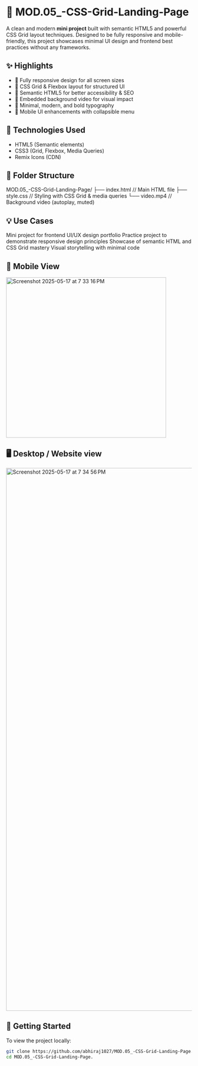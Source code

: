 # 💎 MOD.05_-CSS-Grid-Landing-Page

A clean and modern **mini project** built with semantic HTML5 and powerful CSS Grid layout techniques. Designed to be fully responsive and mobile-friendly, this project showcases minimal UI design and frontend best practices without any frameworks.

## ✨ Highlights

- 📱 Fully responsive design for all screen sizes  
- 🧱 CSS Grid & Flexbox layout for structured UI  
- 🧭 Semantic HTML5 for better accessibility & SEO  
- 🎥 Embedded background video for visual impact  
- 🎨 Minimal, modern, and bold typography  
- 🌙 Mobile UI enhancements with collapsible menu  

## 🔧 Technologies Used

- HTML5 (Semantic elements)  
- CSS3 (Grid, Flexbox, Media Queries)  
- Remix Icons (CDN)

## 📁 Folder Structure

MOD.05_-CSS-Grid-Landing-Page/
├── index.html // Main HTML file
├── style.css // Styling with CSS Grid & media queries
└── video.mp4 // Background video (autoplay, muted)

## 💡 Use Cases

Mini project for frontend UI/UX design portfolio
Practice project to demonstrate responsive design principles
Showcase of semantic HTML and CSS Grid mastery
Visual storytelling with minimal code

## 📱 Mobile View

<img width="434" alt="Screenshot 2025-05-17 at 7 33 16 PM" src="https://github.com/user-attachments/assets/643aff15-6179-43f0-9e46-93d7067f963b" />

## 🖥️ Desktop / Website view

<img width="1469" alt="Screenshot 2025-05-17 at 7 34 56 PM" src="https://github.com/user-attachments/assets/8d935efa-2f78-4399-8fe2-ea49c68a421c" />

## 🚀 Getting Started

To view the project locally:

```bash
git clone https://github.com/abhiraj1027/MOD.05_-CSS-Grid-Landing-Page.git
cd MOD.05_-CSS-Grid-Landing-Page.



